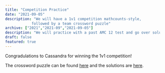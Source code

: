 ```yaml
---
title: "Competition Practice"
date: "2021-09-05"
description: "We will have a 1v1 competition mathcounts-style, 
            followed by a team crossword puzzle"
archive: ["2021","2021-09","2021-09-05"]
description: "We will practice with a past AMC 12 test and go over solutions."
draft: false 
featured: true
---
```


Congradulations to Cassandra for winning the 1v1 competition! 

The crossword puzzle can be found [here](https://static1.squarespace.com/static/570450471d07c094a39efaed/t/58b0903cbebafb55774a34a0/1487966269895/PUMaC2009_TeamRound.pdf) and the solutions are [here](https://static1.squarespace.com/static/570450471d07c094a39efaed/t/58b09056d482e978b64cfef5/1487966295841/PUMaC2009_TeamRoundSol.pdf).
